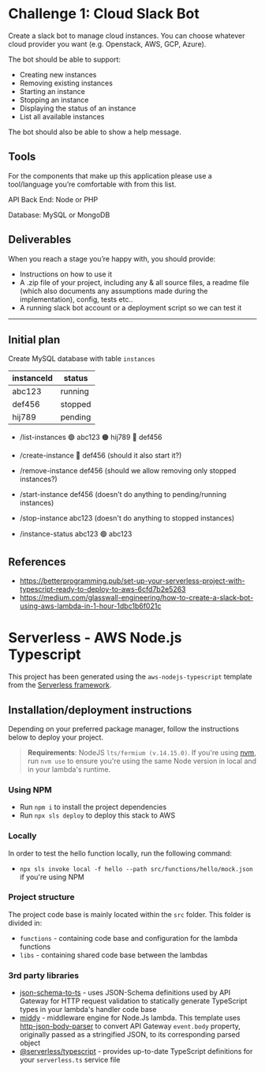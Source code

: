 # Challenge 1: Cloud Slack Bot
Create a slack bot to manage cloud instances. You can choose whatever cloud provider you want (e.g. Openstack, AWS, GCP, Azure).

The bot should be able to support:
- Creating new instances
- Removing existing instances
- Starting an instance
- Stopping an instance
- Displaying the status of an instance
- List all available instances

The bot should also be able to show a help message.

## Tools
For the components that make up this application please use a tool/language you’re comfortable with from this list.

API Back End: Node or PHP

Database: MySQL or MongoDB

## Deliverables
When you reach a stage you’re happy with, you should provide:

- Instructions on how to use it
- A .zip file of your project, including any & all source files, a readme file (which also documents any assumptions made during the implementation), config, tests etc..
- A running slack bot account or a deployment script so we can test it

---

## Initial plan
Create MySQL database with table `instances`

| instanceId | status  |
|------------|---------|
| abc123     | running |
| def456     | stopped |
| hij789     | pending |

- /list-instances
🟢 abc123
🟠 hij789
🔴 def456

- /create-instance
🔴 def456
(should it also start it?)

- /remove-instance def456
(should we allow removing only stopped instances?)

- /start-instance def456
(doesn't do anything to pending/running instances)

- /stop-instance abc123
(doesn't do anything to stopped instances)

- /instance-status abc123
🟢 abc123


## References

- https://betterprogramming.pub/set-up-your-serverless-project-with-typescript-ready-to-deploy-to-aws-6cfd7b2e5263
- https://medium.com/glasswall-engineering/how-to-create-a-slack-bot-using-aws-lambda-in-1-hour-1dbc1b6f021c
# Serverless - AWS Node.js Typescript

This project has been generated using the `aws-nodejs-typescript` template from the [Serverless framework](https://www.serverless.com/).

## Installation/deployment instructions

Depending on your preferred package manager, follow the instructions below to deploy your project.

> **Requirements**: NodeJS `lts/fermium (v.14.15.0)`. If you're using [nvm](https://github.com/nvm-sh/nvm), run `nvm use` to ensure you're using the same Node version in local and in your lambda's runtime.

### Using NPM

- Run `npm i` to install the project dependencies
- Run `npx sls deploy` to deploy this stack to AWS

### Locally

In order to test the hello function locally, run the following command:

- `npx sls invoke local -f hello --path src/functions/hello/mock.json` if you're using NPM

### Project structure

The project code base is mainly located within the `src` folder. This folder is divided in:

- `functions` - containing code base and configuration for the lambda functions
- `libs` - containing shared code base between the lambdas

### 3rd party libraries

- [json-schema-to-ts](https://github.com/ThomasAribart/json-schema-to-ts) - uses JSON-Schema definitions used by API Gateway for HTTP request validation to statically generate TypeScript types in your lambda's handler code base
- [middy](https://github.com/middyjs/middy) - middleware engine for Node.Js lambda. This template uses [http-json-body-parser](https://github.com/middyjs/middy/tree/master/packages/http-json-body-parser) to convert API Gateway `event.body` property, originally passed as a stringified JSON, to its corresponding parsed object
- [@serverless/typescript](https://github.com/serverless/typescript) - provides up-to-date TypeScript definitions for your `serverless.ts` service file
